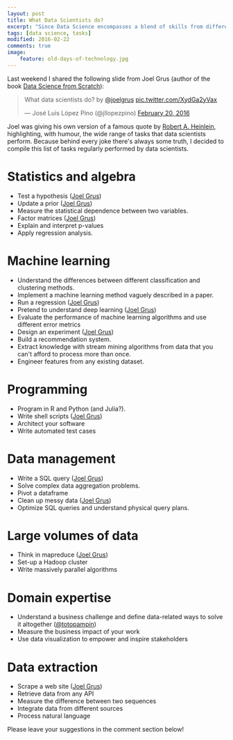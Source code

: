 ```yaml
---
layout: post
title: What Data Scientists do?
excerpt: "Since Data Science encompasses a blend of skills from different disciplines, I tried to create a list of tasks regularly performed by data scientists."
tags: [data science, tasks]
modified: 2016-02-22
comments: true
image:
    feature: old-days-of-technology.jpg
---
```


Last weekend I shared the following slide from Joel Grus (author of the book [Data Science from Scratch](http://joelgrus.com/2015/04/26/data-science-from-scratch-first-principles-with-python/)):

<blockquote class="twitter-tweet" data-lang="en"><p lang="en" dir="ltr">What data scientists do? by <a href="https://twitter.com/joelgrus">@joelgrus</a> <a href="https://t.co/XydGa2yVax">pic.twitter.com/XydGa2yVax</a></p>&mdash; José Luis López Pino (@jllopezpino) <a href="https://twitter.com/jllopezpino/status/700956059930910724">February 20, 2016</a></blockquote>
<script async src="//platform.twitter.com/widgets.js" charset="utf-8"></script>

Joel was giving his own version of a famous quote by [Robert A. Heinlein](https://en.wikiquote.org/wiki/Time_Enough_for_Love), highlighting, with humour, the wide range of tasks that data scientists perform.
Because behind every joke there's always some truth, I decided to compile this list of tasks regularly performed by data scientists.


# Statistics and algebra

* Test a hypothesis ([Joel Grus](http://www.slideshare.net/SeaDAML/the-road-to-data-science-joel-grus-june-2015))
* Update a prior ([Joel Grus](http://www.slideshare.net/SeaDAML/the-road-to-data-science-joel-grus-june-2015))
* Measure the statistical dependence between two variables.
* Factor matrices ([Joel Grus](http://www.slideshare.net/SeaDAML/the-road-to-data-science-joel-grus-june-2015))
* Explain and interpret p-values 
* Apply regression analysis.


# Machine learning

* Understand the differences between different classification and clustering methods.
* Implement a machine learning method vaguely described in a paper.
* Run a regression ([Joel Grus](http://www.slideshare.net/SeaDAML/the-road-to-data-science-joel-grus-june-2015))
* Pretend to understand deep learning ([Joel Grus](http://www.slideshare.net/SeaDAML/the-road-to-data-science-joel-grus-june-2015))
* Evaluate the performance of machine learning algorithms and use different error metrics
* Design an experiment ([Joel Grus](http://www.slideshare.net/SeaDAML/the-road-to-data-science-joel-grus-june-2015))
* Build a recommendation system.
* Extract knowledge with stream mining algorithms from data that you can't afford to process more than once.
* Engineer features from any existing dataset.


# Programming

* Program in R and Python (and Julia?).
* Write shell scripts ([Joel Grus](http://www.slideshare.net/SeaDAML/the-road-to-data-science-joel-grus-june-2015))
* Architect your software
* Write automated test cases


# Data management

* Write a SQL query ([Joel Grus](http://www.slideshare.net/SeaDAML/the-road-to-data-science-joel-grus-june-2015))
* Solve complex data aggregation problems.
* Pivot a dataframe
* Clean up messy data ([Joel Grus](http://www.slideshare.net/SeaDAML/the-road-to-data-science-joel-grus-june-2015))
* Optimize SQL queries and understand physical query plans.


# Large volumes of data

* Think in mapreduce ([Joel Grus](http://www.slideshare.net/SeaDAML/the-road-to-data-science-joel-grus-june-2015))
* Set-up a Hadoop cluster
* Write massively parallel algorithms


# Domain expertise

* Understand a business challenge and define data-related ways to solve it altogether ([@totopampin](https://twitter.com/totopampin/status/700972941836742656))
* Measure the business impact of your work
* Use data visualization to empower and inspire stakeholders


# Data extraction

* Scrape a web site ([Joel Grus](http://www.slideshare.net/SeaDAML/the-road-to-data-science-joel-grus-june-2015))
* Retrieve data from any API
* Measure the difference between two sequences
* Integrate data from different sources
* Process natural language


Please leave your suggestions in the comment section below!
